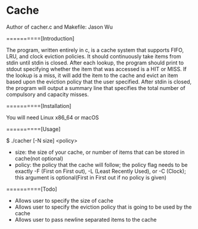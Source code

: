 # Cache
Author of cacher.c and Makefile: Jason Wu

==========[Introduction]

The program, written entirely in c, is a cache system that supports FIFO, LRU, and clock eviction policies. It should continuously take items from stdin until stdin is closed. After each lookup, the program should print to stdout specifying
whether the item that was accessed is a HIT or MISS. If the lookup is a miss, it will add the item to the cache and evict an item based upon the eviction policy that the user specified. After stdin is closed, the program will output a summary line that specifies the total number of compulsory and capacity misses.

==========[Installation]

You will need Linux x86_64 or macOS

==========[Usage]

$ ./cacher [-N size] \<policy\>

- size: the size of your cache, or number of items that can be stored in cache(not optional)
- policy: the policy that the cache will follow; the policy flag needs to be exactly -F (First on First out), -L (Least Recently Used), or -C (Clock); this argument is optional(First in First out if no policy is given)

==========[Todo]

- Allows user to specify the size of cache
- Allows user to specify the eviction policy that is going to be used by the cache
- Allows user to pass newline separated items to the cache
